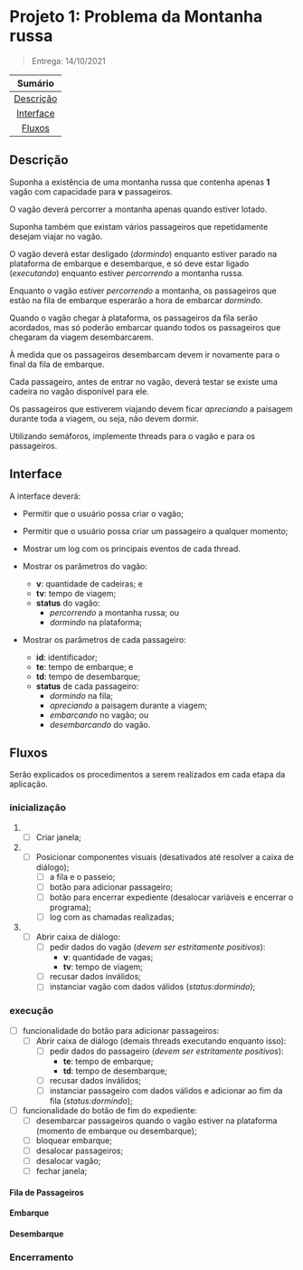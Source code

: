 # Projeto 1: Problema da Montanha russa

> Entrega: 14/10/2021 

<!-- ![gif](./assets/gif_de_funcionamento) -->

|         Sumário          |
| :----------------------: |
| [Descrição](##Descrição) |
| [Interface](##Interface) |
|    [Fluxos](##Fluxos)    |

## Descrição

Suponha a existência de uma montanha russa que contenha apenas **1** vagão com capacidade para **v** passageiros.

O vagão deverá percorrer a montanha apenas quando estiver lotado.

Suponha também que existam vários passageiros que repetidamente desejam viajar no vagão.

O vagão deverá estar desligado (_dormindo_) enquanto estiver parado na plataforma de embarque e desembarque, e só deve estar ligado (_executando_) enquanto estiver _percorrendo_ a montanha russa.

Enquanto o vagão estiver _percorrendo_ a montanha, os passageiros que estão na fila de embarque esperarão a hora de embarcar _dormindo_.

Quando o vagão chegar à plataforma, os passageiros da fila serão acordados, mas só poderão embarcar quando todos os passageiros que chegaram da viagem desembarcarem.

À medida que os passageiros desembarcam devem ir novamente para o final da fila de embarque.

Cada passageiro, antes de entrar no vagão, deverá testar se existe uma cadeira no vagão disponível para ele.

Os passageiros que estiverem viajando devem ficar _apreciando_ a paisagem durante toda a viagem, ou seja, não devem dormir.

Utilizando semáforos, implemente threads para o vagão e para os passageiros.

## Interface

A interface deverá: 
- Permitir que o usuário possa criar o vagão;

- Permitir que o usuário possa criar um passageiro a qualquer momento;

- Mostrar um log com os principais eventos de cada thread.

- Mostrar os parâmetros do vagão:
  * **v**: quantidade de cadeiras; e
  * **tv**: tempo de viagem;
  * **status** do vagão:
    - _percorrendo_ a montanha russa; ou
    - _dormindo_ na plataforma;

- Mostrar os parâmetros de cada passageiro:
  * **id**: identificador;
  * **te**: tempo de embarque; e
  * **td**: tempo de desembarque;
  * **status** de cada passageiro:
    - _dormindo_ na fila;
    - _apreciando_ a paisagem durante a viagem;
    - _embarcando_ no vagão; ou
    - _desembarcando_ do vagão.

## Fluxos

Serão explicados os procedimentos a serem realizados em cada etapa da aplicação.

### inicialização

1. - [ ] Criar janela;
  
2. - [ ] Posicionar componentes visuais (desativados até resolver a caixa de diálogo);
     - [ ] a fila e o passeio;
     - [ ] botão para adicionar passageiro;
     - [ ] botão para encerrar expediente (desalocar variáveis e encerrar o programa);
     - [ ] log com as chamadas realizadas;
  
3. - [ ] Abrir caixa de diálogo:
     - [ ] pedir dados do vagão (_devem ser estritamente positivos_):
       - **v**: quantidade de vagas;
       - **tv**: tempo de viagem;
     - [ ] recusar dados inválidos;
     - [ ] instanciar vagão com dados válidos (_status:dormindo_); 

### execução

- [ ] funcionalidade do botão para adicionar passageiros:
  - [ ] Abrir caixa de diálogo (demais threads executando enquanto isso):
     - [ ] pedir dados do passageiro (_devem ser estritamente positivos_):
       - **te**: tempo de embarque;
       - **td**: tempo de desembarque;
     - [ ] recusar dados inválidos;
     - [ ] instanciar passageiro com dados válidos e adicionar ao fim da fila (_status:dormindo_);

- [ ] funcionalidade do botão de fim do expediente:
  - [ ] desembarcar passageiros quando o vagão estiver na plataforma (momento de embarque ou desembarque);
  - [ ] bloquear embarque;
  - [ ] desalocar passageiros;
  - [ ] desalocar vagão;
  - [ ] fechar janela;

#### Fila de Passageiros

#### Embarque 

#### Desembarque

### Encerramento
